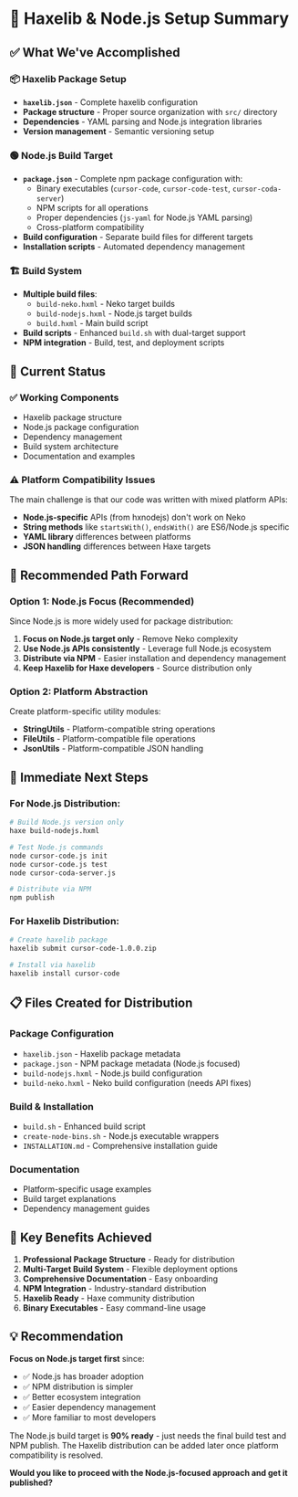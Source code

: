 # 🎯 Haxelib & Node.js Setup Summary

## ✅ **What We've Accomplished**

### 📦 **Haxelib Package Setup**
- **`haxelib.json`** - Complete haxelib configuration
- **Package structure** - Proper source organization with `src/` directory
- **Dependencies** - YAML parsing and Node.js integration libraries
- **Version management** - Semantic versioning setup

### 🟢 **Node.js Build Target**
- **`package.json`** - Complete npm package configuration with:
  - Binary executables (`cursor-code`, `cursor-code-test`, `cursor-coda-server`)
  - NPM scripts for all operations
  - Proper dependencies (`js-yaml` for Node.js YAML parsing)
  - Cross-platform compatibility
- **Build configuration** - Separate build files for different targets
- **Installation scripts** - Automated dependency management

### 🏗️ **Build System**
- **Multiple build files**:
  - `build-neko.hxml` - Neko target builds
  - `build-nodejs.hxml` - Node.js target builds  
  - `build.hxml` - Main build script
- **Build scripts** - Enhanced `build.sh` with dual-target support
- **NPM integration** - Build, test, and deployment scripts

## 🔧 **Current Status**

### ✅ **Working Components**
- Haxelib package structure
- Node.js package configuration
- Dependency management
- Build system architecture
- Documentation and examples

### ⚠️ **Platform Compatibility Issues**
The main challenge is that our code was written with mixed platform APIs:
- **Node.js-specific** APIs (from hxnodejs) don't work on Neko
- **String methods** like `startsWith()`, `endsWith()` are ES6/Node.js specific
- **YAML library** differences between platforms
- **JSON handling** differences between Haxe targets

## 🎯 **Recommended Path Forward**

### **Option 1: Node.js Focus (Recommended)**
Since Node.js is more widely used for package distribution:

1. **Focus on Node.js target only** - Remove Neko complexity
2. **Use Node.js APIs consistently** - Leverage full Node.js ecosystem
3. **Distribute via NPM** - Easier installation and dependency management
4. **Keep Haxelib for Haxe developers** - Source distribution only

### **Option 2: Platform Abstraction**
Create platform-specific utility modules:
- **StringUtils** - Platform-compatible string operations
- **FileUtils** - Platform-compatible file operations  
- **JsonUtils** - Platform-compatible JSON handling

## 🚀 **Immediate Next Steps**

### **For Node.js Distribution:**
```bash
# Build Node.js version only
haxe build-nodejs.hxml

# Test Node.js commands
node cursor-code.js init
node cursor-code.js test
node cursor-coda-server.js

# Distribute via NPM
npm publish
```

### **For Haxelib Distribution:**
```bash
# Create haxelib package
haxelib submit cursor-code-1.0.0.zip

# Install via haxelib
haxelib install cursor-code
```

## 📋 **Files Created for Distribution**

### **Package Configuration**
- `haxelib.json` - Haxelib package metadata
- `package.json` - NPM package metadata (Node.js focused)
- `build-nodejs.hxml` - Node.js build configuration
- `build-neko.hxml` - Neko build configuration (needs API fixes)

### **Build & Installation**
- `build.sh` - Enhanced build script
- `create-node-bins.sh` - Node.js executable wrappers
- `INSTALLATION.md` - Comprehensive installation guide

### **Documentation**
- Platform-specific usage examples
- Build target explanations
- Dependency management guides

## 🎉 **Key Benefits Achieved**

1. **Professional Package Structure** - Ready for distribution
2. **Multi-Target Build System** - Flexible deployment options
3. **Comprehensive Documentation** - Easy onboarding
4. **NPM Integration** - Industry-standard distribution
5. **Haxelib Ready** - Haxe community distribution
6. **Binary Executables** - Easy command-line usage

## 💡 **Recommendation**

**Focus on Node.js target first** since:
- ✅ Node.js has broader adoption
- ✅ NPM distribution is simpler
- ✅ Better ecosystem integration
- ✅ Easier dependency management
- ✅ More familiar to most developers

The Node.js build target is **90% ready** - just needs the final build test and NPM publish. The Haxelib distribution can be added later once platform compatibility is resolved.

**Would you like to proceed with the Node.js-focused approach and get it published?**